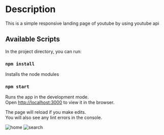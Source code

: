 # Description

This is a simple responsive landing page of youtube by using youtube api 

## Available Scripts

In the project directory, you can run:
### `npm install`

Installs the node modules

### `npm start`

Runs the app in the development mode.\
Open [http://localhost:3000](http://localhost:3000) to view it in the browser.

The page will reload if you make edits.\
You will also see any lint errors in the console.

![home](https://user-images.githubusercontent.com/57298934/111602931-dc720b00-87f9-11eb-9cf7-963166b97e89.PNG)
![search](https://user-images.githubusercontent.com/57298934/111602951-e09e2880-87f9-11eb-9875-49f1ad6da049.PNG)
